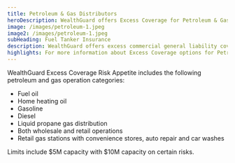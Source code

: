 ```yaml
---
title: Petroleum & Gas Distributors
heroDescription: WealthGuard offers Excess Coverage for Petroleum & Gas Distributors, including fuel tanker insurance options.
image: /images/petroleum-1.jpeg
image2: /images/petroleum-1.jpeg
subHeading: Fuel Tanker Insurance
description: WealthGuard offers excess commercial general liability coverage for petroleum and gas distributors. Policies cover products and completed operations, including excess commercial auto liability for fuel tanker insurance options.
highlights: For more information about Excess Coverage options for Petroleum & Gas Distributors, contact WealthGuard below.
---
```


WealthGuard Excess Coverage Risk Appetite includes the following petroleum and gas operation categories:

- Fuel oil
- Home heating oil
- Gasoline
- Diesel
- Liquid propane gas distribution
- Both wholesale and retail operations
- Retail gas stations with convenience stores, auto repair and car washes

Limits include $5M capacity with $10M capacity on certain risks.
